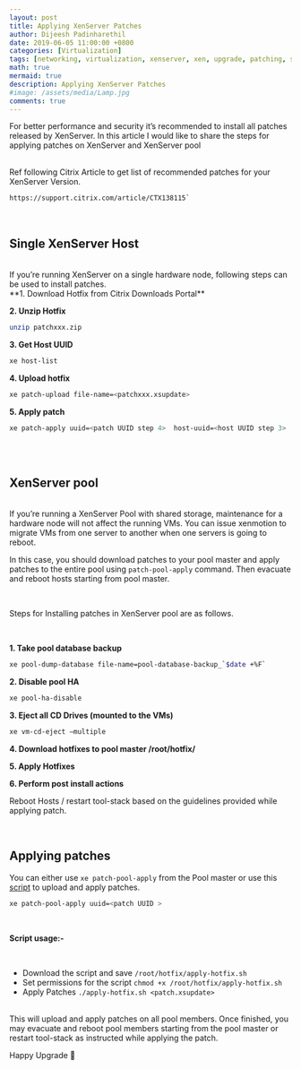 ```yaml
---
layout: post
title: Applying XenServer Patches
author: Dijeesh Padinharethil
date: 2019-06-05 11:00:00 +0800
categories: [Virtualization]
tags: [networking, virtualization, xenserver, xen, upgrade, patching, sysops, dijeeshpnair, devops]
math: true
mermaid: true
description: Applying XenServer Patches
#image: /assets/media/Lamp.jpg
comments: true
---
```


For better performance and security it’s recommended to install all patches released by XenServer. In this article I would like to share the steps for applying patches on XenServer and XenServer pool

<br>
Ref following Citrix Article to get list of recommended patches for your XenServer Version.

```sh
https://support.citrix.com/article/CTX138115`
```

 <br>

Single XenServer Host
---

 <br>
 If you’re running XenServer on a single hardware node, following steps can be used to install patches.

<br>
**1. Download Hotfix from Citrix Downloads Portal**

**2. Unzip Hotfix**

```sh
unzip patchxxx.zip
```

**3. Get Host UUID**

```sh
xe host-list
```

**4. Upload hotfix**

```sh
xe patch-upload file-name=<patchxxx.xsupdate>   
```

**5. Apply patch**

```sh
xe patch-apply uuid=<patch UUID step 4>  host-uuid=<host UUID step 3>
```
<br>
<br>

XenServer pool
---

<br>
If you’re running a XenServer Pool with shared storage, maintenance for a hardware node will not affect the running VMs. You can issue xenmotion to migrate VMs from one server to another when one servers is going to reboot.

In this case, you should download patches to your pool master and apply patches to the entire pool using `patch-pool-apply` command. Then evacuate and reboot hosts starting from pool master.

<br>

Steps for Installing patches in XenServer pool are as follows.

<br>

**1. Take pool database backup**
```sh
xe pool-dump-database file-name=pool-database-backup_`$date +%F`
```
**2. Disable pool HA**
```sh
xe pool-ha-disable
```
**3. Eject all CD Drives (mounted to the VMs)**
```sh
xe vm-cd-eject –multiple
```
**4. Download hotfixes to pool master /root/hotfix/**

**5. Apply Hotfixes**

**6. Perform post install actions**

Reboot Hosts / restart tool-stack based on the guidelines provided while applying patch.

<br>

Applying patches
---

You can either use `xe patch-pool-apply` from the Pool master or use this [script](https://gist.github.com/dijeesh/2ca76f6cf25110c97a88a281b060b6b6) to upload and apply patches.

```sh
xe patch-pool-apply uuid=<patch UUID >  
```

<br>

**Script usage:-**

<br>

* Download the script and save  `/root/hotfix/apply-hotfix.sh`
* Set permissions for the script `chmod +x /root/hotfix/apply-hotfix.sh`
* Apply Patches `./apply-hotfix.sh <patch.xsupdate>`

<br>
This will upload and apply patches on all pool members. Once finished, you may evacuate and reboot pool members starting from the pool master or restart tool-stack as instructed while applying the patch.

Happy Upgrade 🙂
